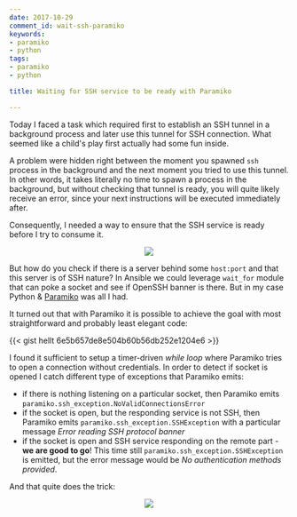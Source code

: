 ```yaml
---
date: 2017-10-29
comment_id: wait-ssh-paramiko
keywords:
- paramiko
- python
tags:
- paramiko
- python

title: Waiting for SSH service to be ready with Paramiko

---
```


Today I faced a task which required first to establish an SSH tunnel in a background process and later use this tunnel for SSH connection. What seemed like a child's play first actually had some fun inside.

A problem were hidden right between the moment you spawned `ssh` process in the background and the next moment you tried to use this tunnel. In other words, it takes literally no time to spawn a process in the background, but without checking that tunnel is ready, you will quite likely receive an error, since your next instructions will be executed immediately after.

Consequently, I needed a way to ensure that the SSH service is ready before I try to consume it.

<p align=center>
<img src="https://gitlab.com/rdodin/netdevops.me/uploads/584a84f21b9736016c5c2b140f5fab58/image.png"/>
</p>


<!--more-->

But how do you check if there is a server behind some `host:port` and that this server is of SSH nature? In Ansible we could leverage `wait_for` module that can poke a socket and see if OpenSSH banner is there. But in my case Python & [Paramiko](http://www.paramiko.org/) was all I had.

It turned out that with Paramiko it is possible to achieve the goal with most straightforward and probably least elegant code:

{{< gist hellt 6e5b657de8e504b60b56db252e1204e6 >}}

I found it sufficient to setup a timer-driven _while loop_ where Paramiko tries to open a connection without credentials. In order to detect if socket is opened I catch different type of exceptions that Paramiko emits:

* if there is nothing listening on a particular socket, then Paramiko emits `paramiko.ssh_exception.NoValidConnectionsError`
* if the socket is open, but the responding service is not SSH, then Paramiko emits `paramiko.ssh_exception.SSHException` with a particular message _Error reading SSH protocol banner_
* if the socket is open and SSH service responding on the remote part - **we are good to go**! This time still `paramiko.ssh_exception.SSHException` is emitted, but the error message would be _No authentication methods provided_.

And that quite does the trick:

<p align=center>
<img src="https://gitlab.com/rdodin/netdevops.me/uploads/744680ad94fe0d7fc6cbb3aaf475b400/wait_ssh.gif"/>
</p>

